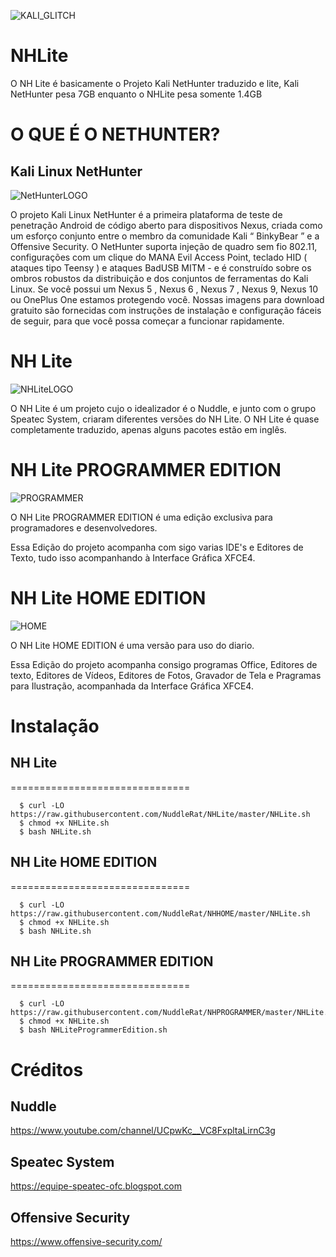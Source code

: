 ![KALI_GLITCH](https://github.com/NuddleRat/NHLite/blob/master/GIF-200529_202429.gif)

# NHLite
O NH Lite é basicamente o Projeto Kali NetHunter traduzido e lite, Kali NetHunter pesa 7GB enquanto o NHLite pesa somente 1.4GB


# O QUE É O NETHUNTER?

## Kali Linux NetHunter

![NetHunterLOGO](https://github.com/NuddleRat/NHLite/blob/master/nethunter-logo-gray-trans-300x171.png)

O projeto Kali Linux NetHunter é a primeira plataforma de teste de penetração Android de código aberto para dispositivos Nexus, criada como um esforço conjunto entre o membro da comunidade Kali “ BinkyBear ” e a Offensive Security. O NetHunter suporta injeção de quadro sem fio 802.11, configurações com um clique do MANA Evil Access Point, teclado HID ( ataques tipo Teensy ) e ataques BadUSB MITM - e é construído sobre os ombros robustos da distribuição e dos conjuntos de ferramentas do Kali Linux. Se você possui um Nexus 5 ,  Nexus 6 ,  Nexus 7 ,  Nexus 9,  Nexus 10  ou OnePlus One estamos protegendo você. Nossas imagens para download gratuito são fornecidas com instruções de instalação e configuração fáceis de seguir, para que você possa começar a funcionar rapidamente.

# NH Lite

![NHLiteLOGO](https://github.com/NuddleRat/NHLite/blob/master/Sem%20t%C3%ADtulo5.png)

O NH Lite é um projeto cujo o idealizador é o Nuddle, e junto com o grupo Speatec System, criaram diferentes versões do NH Lite.
O NH Lite é quase completamente traduzido, apenas alguns pacotes estão em inglês.

# NH Lite PROGRAMMER EDITION

![PROGRAMMER](https://github.com/NuddleRat/NHLite/blob/master/GIF-200529_205647.gif)

O NH Lite PROGRAMMER EDITION é uma edição exclusiva para programadores e desenvolvedores.

Essa Edição do projeto acompanha com sigo varias IDE's e Editores de Texto, tudo isso acompanhando à Interface Gráfica XFCE4.

# NH Lite HOME EDITION

![HOME](https://github.com/NuddleRat/NHLite/blob/master/GIF-200529_204331.gif)

O NH Lite HOME EDITION é uma versão para uso do diario.

Essa Edição do projeto acompanha consigo programas Office, Editores de texto, Editores de Vídeos, Editores de Fotos, Gravador de Tela e Pragramas para Ilustração, acompanhada da Interface Gráfica XFCE4.

# Instalação

## NH Lite
===============================

      $ curl -LO https://raw.githubusercontent.com/NuddleRat/NHLite/master/NHLite.sh
      $ chmod +x NHLite.sh
      $ bash NHLite.sh

## NH Lite HOME EDITION
===============================

      $ curl -LO https://raw.githubusercontent.com/NuddleRat/NHHOME/master/NHLite.sh
      $ chmod +x NHLite.sh
      $ bash NHLite.sh

## NH Lite PROGRAMMER EDITION
===============================

      $ curl -LO https://raw.githubusercontent.com/NuddleRat/NHPROGRAMMER/master/NHLite.sh
      $ chmod +x NHLite.sh
      $ bash NHLiteProgrammerEdition.sh

# Créditos

## Nuddle
https://www.youtube.com/channel/UCpwKc__VC8FxpltaLirnC3g

## Speatec System
https://equipe-speatec-ofc.blogspot.com

## Offensive Security
https://www.offensive-security.com/
